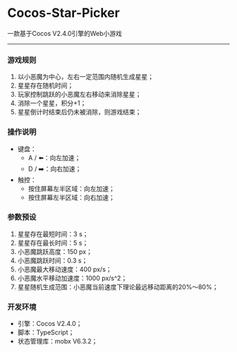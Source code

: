 # Cocos-Star-Picker
一款基于Cocos V2.4.0引擎的Web小游戏
<hr>

### 游戏规则
  1. 以小恶魔为中心，左右一定范围内随机生成星星；
  2. 星星存在随机时间；
  3. 玩家控制跳跃的小恶魔左右移动来消除星星；
  4. 消除一个星星，积分+1；
  5. 星星倒计时结束后仍未被消除，则游戏结束；

### 操作说明
* 键盘：
  * A / ⬅️：向左加速；
  * D / ➡️：向右加速；
* 触控：
  * 按住屏幕左半区域：向左加速；
  * 按住屏幕左半区域：向右加速；

### 参数预设
  1. 星星存在最短时间：3 s；
  2. 星星存在最长时间：5 s；
  3. 小恶魔跳跃高度：150 px；
  4. 小恶魔跳跃时间：0.3 s；
  5. 小恶魔最大移动速度：400 px/s；
  6. 小恶魔水平移动加速度：1000 px/s^2；
  7. 星星随机生成范围：小恶魔当前速度下理论最远移动距离的20%～80%；

### 开发环境
  * 引擎：Cocos V2.4.0；
  * 脚本：TypeScript；
  * 状态管理库：mobx V6.3.2；




